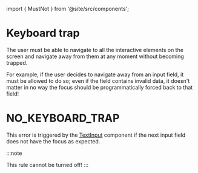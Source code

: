 import { MustNot } from '@site/src/components';

# Keyboard trap

The user must be able to navigate to all the interactive elements on the screen and navigate away from them at any moment without becoming trapped.

For example, if the user decides to navigate away from an input field, it must be allowed to do so; even if the field contains invalid data, it doesn't matter in no way the focus should be programmatically forced back to that field!

# NO_KEYBOARD_TRAP <MustNot />

This error is triggered by the [TextInput](../components/TextInput.mdx) component if the next input field does not have the focus as expected.

:::note

This rule cannot be turned off!
:::
